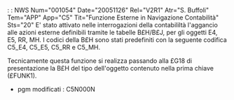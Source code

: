  :  : NWS Num="001054" Date="20051126" Rel="V2R1" Atr="S. Buffoli" Tem="APP" App="C5" Tit="Funzione Esterne in Navigazione Contabilità" Sts="20"
E' stato attivato nelle interrogazioni della contabililtà l'aggancio alle azioni esterne definibili
tramite le tabelle B£H/B£J, per gli oggetti E4, E5, RR, MH. I codici della B£H sono stati predefiniti con la seguente codifica C5_E4, C5_E5, C5_RR e C5_MH.

Tecnicamente questa funzione si realizza passando alla £G18 di presentazione la B£H del tipo dell'oggetto  contenuto nella prima chiave (£FUNK1).

-  pgm modificati :  C5N000N

